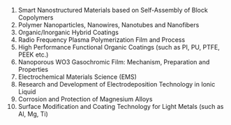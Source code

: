 1. Smart Nanostructured Materials based on Self-Assembly of Block Copolymers
2. Polymer Nanoparticles, Nanowires, Nanotubes and Nanofibers
3. Organic/Inorganic Hybrid Coatings
4. Radio Frequency Plasma Polymerization Film and Process
5. High Performance Functional Organic Coatings (such as PI, PU, PTFE, PEEK etc.) 
6. Nanoporous WO3 Gasochromic Film: Mechanism, Preparation and Properties
7. Electrochemical Materials Science (EMS)
8. Research and Development of Electrodeposition Technology in Ionic Liquid
9. Corrosion and Protection of Magnesium Alloys
10. Surface Modification and Coating Technology for Light Metals (such as Al, Mg, Ti)
